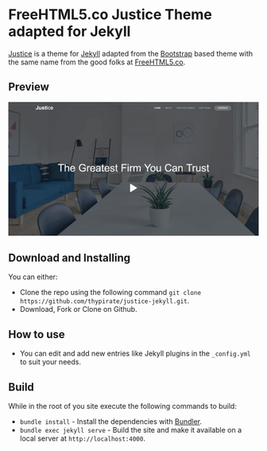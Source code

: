 # FreeHTML5.co Justice Theme adapted for Jekyll

[Justice](https://freehtml5.co/justice-free-html5-bootstrap-template-for-lawyer-websites/) is a theme for [Jekyll](https://jekyllrb.com) adapted from the [Bootstrap](https://getbootstrap.com/) based theme with the same name from the good folks at [FreeHTML5.co](https://freehtml5.co/).

## Preview
[![Justice](https://github.com/thypirate/justice-jekyll/blob/master/justice.gif)](https://thypirate.github.io/justice-jekyll/)

## Download and Installing
You can either:
* Clone the repo using the following command ```git clone https://github.com/thypirate/justice-jekyll.git```.
* Download, Fork or Clone on Github.

## How to use
* You can edit and add new entries like Jekyll plugins in the ```_config.yml``` to suit your needs.

## Build
While in the root of you site execute the following commands to build:
* ```bundle install``` - Install the dependencies with [Bundler](https://bundler.io/).
* ```bundle exec jekyll serve``` - Build the site and make it available on a local server at ```http://localhost:4000```.
